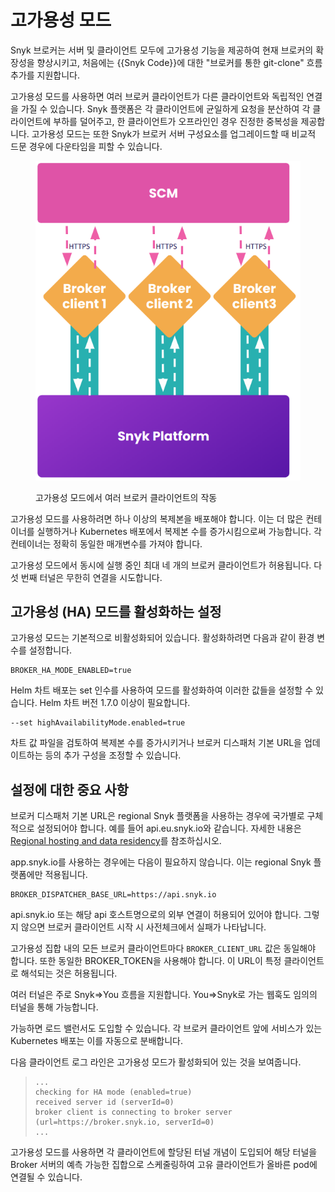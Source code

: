 # 고가용성 모드

Snyk 브로커는 서버 및 클라이언트 모두에 고가용성 기능을 제공하여 현재 브로커의 확장성을 향상시키고, 처음에는 {{Snyk Code}}에 대한 "브로커를 통한 git-clone" 흐름 추가를 지원합니다.

고가용성 모드를 사용하면 여러 브로커 클라이언트가 다른 클라이언트와 독립적인 연결을 가질 수 있습니다. Snyk 플랫폼은 각 클라이언트에 균일하게 요청을 분산하여 각 클라이언트에 부하를 덜어주고, 한 클라이언트가 오프라인인 경우 진정한 중복성을 제공합니다. 고가용성 모드는 또한 Snyk가 브로커 서버 구성요소를 업그레이드할 때 비교적 드문 경우에 다운타임을 피할 수 있습니다.

<figure><img src="../../.gitbook/assets/snyk-broker-ha-mode.png" alt="고가용성 모드에서 여러 브로커 클라이언트의 작동"><figcaption><p>고가용성 모드에서 여러 브로커 클라이언트의 작동</p></figcaption></figure>

고가용성 모드를 사용하려면 하나 이상의 복제본을 배포해야 합니다. 이는 더 많은 컨테이너를 실행하거나 Kubernetes 배포에서 복제본 수를 증가시킴으로써 가능합니다. 각 컨테이너는 정확히 동일한 매개변수를 가져야 합니다.

고가용성 모드에서 동시에 실행 중인 최대 네 개의 브로커 클라이언트가 허용됩니다. 다섯 번째 터널은 무한히 연결을 시도합니다.

## 고가용성 (HA) 모드를 활성화하는 설정

고가용성 모드는 기본적으로 비활성화되어 있습니다. 활성화하려면 다음과 같이 환경 변수를 설정합니다.

```
BROKER_HA_MODE_ENABLED=true
```

Helm 차트 배포는 set 인수를 사용하여 모드를 활성화하여 이러한 값들을 설정할 수 있습니다. Helm 차트 버전 1.7.0 이상이 필요합니다.

```
--set highAvailabilityMode.enabled=true
```

차트 값 파일을 검토하여 복제본 수를 증가시키거나 브로커 디스패처 기본 URL을 업데이트하는 등의 추가 구성을 조정할 수 있습니다.

## **설정에 대한 중요 사항**

브로커 디스패처 기본 URL은 regional Snyk 플랫폼을 사용하는 경우에 국가별로 구체적으로 설정되어야 합니다. 예를 들어 api.eu.snyk.io와 같습니다. 자세한 내용은 [Regional hosting and data residency](../../working-with-snyk/regional-hosting-and-data-residency.md)를 참조하십시오.

app.snyk.io를 사용하는 경우에는 다음이 필요하지 않습니다. 이는 regional Snyk 플랫폼에만 적용됩니다.

```
BROKER_DISPATCHER_BASE_URL=https://api.snyk.io
```

api.snyk.io 또는 해당 api 호스트명으로의 외부 연결이 허용되어 있어야 합니다. 그렇지 않으면 브로커 클라이언트 시작 시 사전체크에서 실패가 나타납니다.

고가용성 집합 내의 모든 브로커 클라이언트마다 `BROKER_CLIENT_URL` 값은 동일해야 합니다. 또한 동일한 BROKER\_TOKEN을 사용해야 합니다. 이 URL이 특정 클라이언트로 해석되는 것은 허용됩니다.

여러 터널은 주로 Snyk=>You 흐름을 지원합니다. You=>Snyk로 가는 웹훅도 임의의 터널을 통해 가능합니다.

가능하면 로드 밸런서도 도입할 수 있습니다. 각 브로커 클라이언트 앞에 서비스가 있는 Kubernetes 배포는 이를 자동으로 분배합니다.&#x20;

다음 클라이언트 로그 라인은 고가용성 모드가 활성화되어 있는 것을 보여줍니다.

> ```shell
> ...
> checking for HA mode (enabled=true)
> received server id (serverId=0)
> broker client is connecting to broker server (url=https://broker.snyk.io, serverId=0)
> ...
> ```

고가용성 모드를 사용하면 각 클라이언트에 할당된 터널 개념이 도입되어 해당 터널을 Broker 서버의 예측 가능한 집합으로 스케줄링하여 고유 클라이언트가 올바른 pod에 연결될 수 있습니다.